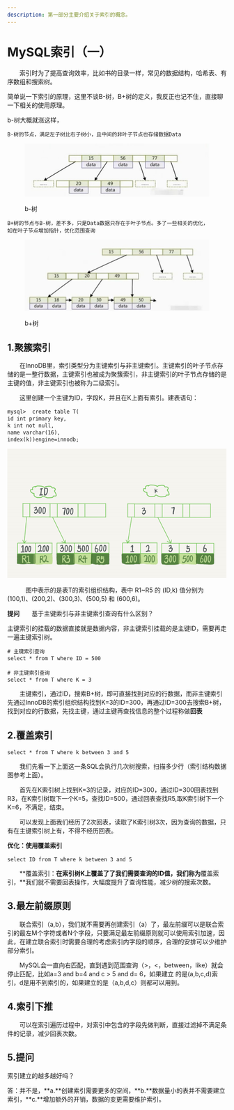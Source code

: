 ```yaml
---
description: 第一部分主要介绍关于索引的概念。
---
```


# MySQL索引（一）

　　索引时为了提高查询效率，比如书的目录一样，常见的数据结构，哈希表、有序数组和搜索树。

简单说一下索引的原理，这里不谈B-树，B+树的定义，我反正也记不住，直接聊一下相关的使用原理。

b-树大概就涨这样，

```
B-树的节点，满足左子树比右子树小，且中间的非叶子节点也存储数据Data

```

<figure><img src="../../.gitbook/assets/b-tree.jpg" alt=""><figcaption><p>b-树</p></figcaption></figure>

```
B+树的节点与B-树，差不多，只是Data数据只存在于叶子节点。多了一些相关的优化，
如在叶子节点增加指针，优化范围查询
```

<figure><img src="../../.gitbook/assets/B+tree.jpg" alt=""><figcaption><p>b+树</p></figcaption></figure>



## 1.聚簇索引

　　在InnoDB里，索引类型分为主键索引与非主键索引。主键索引的叶子节点存储的是一整行数据，主键索引也被成为聚簇索引，非主键索引的叶子节点存储的是主键的值，非主键索引也被称为二级索引。

　　这里创建一个主键为ID，字段K，并且在K上面有索引。建表语句：

```
mysql>  create table T(
id int primary key,
k int not null,
name varchar(16),
index(k))engine=innodb;
```

![InnoDB索引组织结构](<../../.gitbook/assets/image (14).png>)

　　　图中表示的是表T的索引组织结构，表中 R1\~R5 的 (ID,k) 值分别为 (100,1)、(200,2)、(300,3)、(500,5) 和 (600,6)。

**提问**　　基于主键索引与非主键索引查询有什么区别？

主键索引的挂载的数据直接就是数据内容，非主键索引挂载的是主键ID，需要再走一遍主键索引树。

```
# 主键索引查询
select * from T where ID = 500

# 非主键索引查询
select * from T where K = 3
```

　　主键索引，通过ID，搜索B+树，即可直接找到对应的行数据，而非主键索引先通过InnoDB的索引组织结构找到K=3的ID=300，再通过ID=300去搜索B+树，找到对应的行数据，先找主键，通过主键再查找信息的整个过程称做**回表**

## 2.覆盖索引

```
select * from T where k between 3 and 5
```

　　我们先看一下上面这一条SQL会执行几次树搜索，扫描多少行（索引结构数据图参考上面）。

　　首先在K索引树上找到K=3的记录，对应的ID=300，通过ID=300回表找到R3，在K索引树取下一个K=5，查找ID=500，通过回表查找R5,取K索引树下一个K=6，不满足，结束。

　　可以发现上面我们经历了2次回表，读取了K索引树3次，因为查询的数据，只有在主键索引树上有，不得不经历回表。

**优化：使用覆盖索引**

```
select ID from T where k between 3 and 5
```

　　\*\*覆盖索引：**在索引树K上覆盖了了我们需要查询的ID值，我们称为**覆盖索引，\*\*我们就不需要回表操作，大幅度提升了查询性能，减少树的搜索次数。

## 3.最左前缀原则

　　联合索引（a,b），我们就不需要再创建索引（a）了，最左前缀可以是联合索引的最左M个字符或者N个字段，只要满足最左前缀原则就可以使用索引加速，因此，在建立联合索引时需要合理的考虑索引内字段的顺序，合理的安排可以少维护部分索引。

　　MySQL会一直向右匹配，直到遇到范围查询（>，<，between，like）就会停止匹配，比如a=3 and b=4 and c > 5 and d= 6，如果建立 的是(a,b,c,d)索引，d是用不到索引的，如果建立的是（a,b,d,c）则都可以用到。

## 4.索引下推

　　可以在索引遍历过程中，对索引中包含的字段先做判断，直接过滤掉不满足条件的记录，减少回表次数。

## 5.提问

索引建立的越多越好吗？

答：并不是，\*\*a.\*\*创建索引需要更多的空间，\*\*b.\*\*数据量小的表并不需要建立索引，\*\*c.\*\*增加额外的开销，数据的变更需要维护索引。
